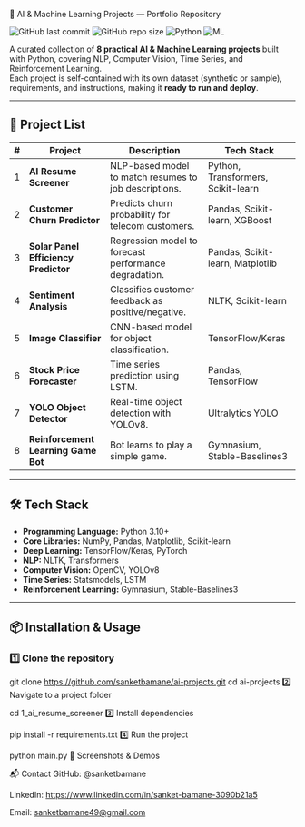 🚀 AI & Machine Learning Projects — Portfolio Repository

![GitHub last commit](https://img.shields.io/github/last-commit/sanketbamane/ai-projects)
![GitHub repo size](https://img.shields.io/github/repo-size/sanketbamane/ai-projects)
![Python](https://img.shields.io/badge/Python-3.10%2B-blue)
![ML](https://img.shields.io/badge/Machine%20Learning-Projects-success)

A curated collection of **8 practical AI & Machine Learning projects** built with Python, covering NLP, Computer Vision, Time Series, and Reinforcement Learning.  
Each project is self-contained with its own dataset (synthetic or sample), requirements, and instructions, making it **ready to run and deploy**.

---

## 📂 Project List

| # | Project | Description | Tech Stack |
|---|---------|-------------|------------|
| 1 | **AI Resume Screener** | NLP-based model to match resumes to job descriptions. | Python, Transformers, Scikit-learn |
| 2 | **Customer Churn Predictor** | Predicts churn probability for telecom customers. | Pandas, Scikit-learn, XGBoost |
| 3 | **Solar Panel Efficiency Predictor** | Regression model to forecast performance degradation. | Pandas, Scikit-learn, Matplotlib |
| 4 | **Sentiment Analysis** | Classifies customer feedback as positive/negative. | NLTK, Scikit-learn |
| 5 | **Image Classifier** | CNN-based model for object classification. | TensorFlow/Keras |
| 6 | **Stock Price Forecaster** | Time series prediction using LSTM. | Pandas, TensorFlow |
| 7 | **YOLO Object Detector** | Real-time object detection with YOLOv8. | Ultralytics YOLO |
| 8 | **Reinforcement Learning Game Bot** | Bot learns to play a simple game. | Gymnasium, Stable-Baselines3 |

---

## 🛠 Tech Stack

- **Programming Language:** Python 3.10+
- **Core Libraries:** NumPy, Pandas, Matplotlib, Scikit-learn
- **Deep Learning:** TensorFlow/Keras, PyTorch
- **NLP:** NLTK, Transformers
- **Computer Vision:** OpenCV, YOLOv8
- **Time Series:** Statsmodels, LSTM
- **Reinforcement Learning:** Gymnasium, Stable-Baselines3

---

## 📦 Installation & Usage

### 1️⃣ Clone the repository

git clone https://github.com/sanketbamane/ai-projects.git
cd ai-projects
2️⃣ Navigate to a project folder

cd 1_ai_resume_screener
3️⃣ Install dependencies

pip install -r requirements.txt
4️⃣ Run the project

python main.py
📸 Screenshots & Demos

📬 Contact
GitHub: @sanketbamane

LinkedIn: https://www.linkedin.com/in/sanket-bamane-3090b21a5

Email: sanketbamane49@gmail.com
